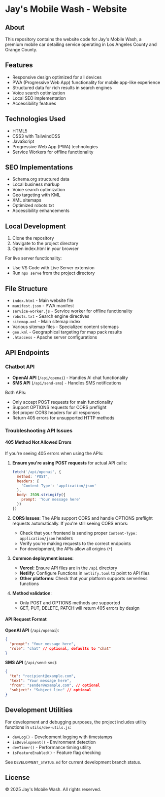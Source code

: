 # Jay's Mobile Wash - Website

## About
This repository contains the website code for Jay's Mobile Wash, a premium mobile car detailing service operating in Los Angeles County and Orange County.

## Features
- Responsive design optimized for all devices
- PWA (Progressive Web App) functionality for mobile app-like experience
- Structured data for rich results in search engines
- Voice search optimization
- Local SEO implementation
- Accessibility features

## Technologies Used
- HTML5
- CSS3 with TailwindCSS
- JavaScript
- Progressive Web App (PWA) technologies
- Service Workers for offline functionality

## SEO Implementations
- Schema.org structured data
- Local business markup
- Voice search optimization
- Geo targeting with KML
- XML sitemaps
- Optimized robots.txt
- Accessibility enhancements

## Local Development
1. Clone the repository
2. Navigate to the project directory
3. Open index.html in your browser

For live server functionality:
- Use VS Code with Live Server extension
- Run `npx serve` from the project directory

## File Structure
- `index.html` - Main website file
- `manifest.json` - PWA manifest
- `service-worker.js` - Service worker for offline functionality
- `robots.txt` - Search engine directives
- `sitemap.xml` - Main sitemap index
- Various sitemap files - Specialized content sitemaps
- `geo.kml` - Geographical targeting for map pack results
- `.htaccess` - Apache server configurations

## API Endpoints

### Chatbot API
- **OpenAI API** (`/api/openai`) - Handles AI chat functionality
- **SMS API** (`/api/send-sms`) - Handles SMS notifications

Both APIs:
- Only accept POST requests for main functionality
- Support OPTIONS requests for CORS preflight
- Set proper CORS headers for all responses
- Return 405 errors for unsupported HTTP methods

### Troubleshooting API Issues

#### 405 Method Not Allowed Errors
If you're seeing 405 errors when using the APIs:

1. **Ensure you're using POST requests** for actual API calls:
   ```javascript
   fetch('/api/openai', {
     method: 'POST',
     headers: {
       'Content-Type': 'application/json'
     },
     body: JSON.stringify({
       prompt: 'Your message here'
     })
   })
   ```

2. **CORS Issues**: The APIs support CORS and handle OPTIONS preflight requests automatically. If you're still seeing CORS errors:
   - Check that your frontend is sending proper `Content-Type: application/json` headers
   - Verify you're making requests to the correct endpoints
   - For development, the APIs allow all origins (`*`)

3. **Common deployment issues**:
   - **Vercel**: Ensure API files are in the `/api` directory
   - **Netlify**: Configure Functions in `netlify.toml` to point to API files
   - **Other platforms**: Check that your platform supports serverless functions

4. **Method validation**: 
   - Only POST and OPTIONS methods are supported
   - GET, PUT, DELETE, PATCH will return 405 errors by design

#### API Request Format
**OpenAI API** (`/api/openai`):
```json
{
  "prompt": "Your message here",
  "role": "chat" // optional, defaults to "chat"
}
```

**SMS API** (`/api/send-sms`):
```json
{
  "to": "recipient@example.com",
  "text": "Your message here",
  "from": "sender@example.com", // optional
  "subject": "Subject line" // optional
}
```

## Development Utilities

For development and debugging purposes, the project includes utility functions in `utils/dev-utils.js`:

- `devLog()` - Development logging with timestamps
- `isDevelopment()` - Environment detection  
- `devTimer()` - Performance timing utility
- `isFeatureEnabled()` - Feature flag checking

See `DEVELOPMENT_STATUS.md` for current development branch status.

## License
© 2025 Jay's Mobile Wash. All rights reserved.